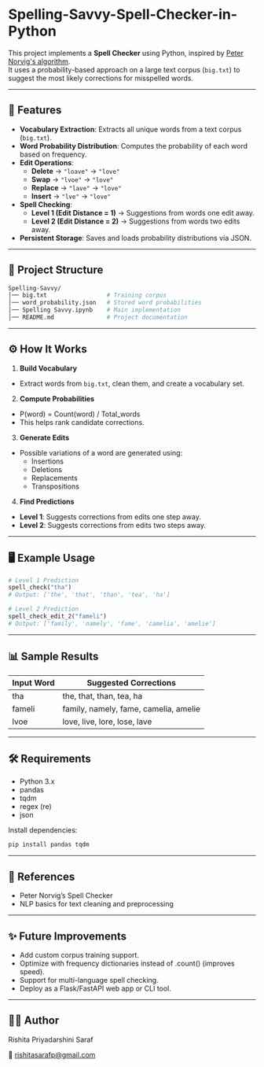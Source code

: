 # Spelling-Savvy-Spell-Checker-in-Python
This project implements a **Spell Checker** using Python, inspired by [Peter Norvig's algorithm](https://norvig.com/spell-correct.html).   
It uses a probability-based approach on a large text corpus (`big.txt`) to suggest the most likely corrections for misspelled words.

---

## 🚀 Features
- **Vocabulary Extraction**: Extracts all unique words from a text corpus (`big.txt`).
- **Word Probability Distribution**: Computes the probability of each word based on frequency.
- **Edit Operations**:
  - **Delete** → `"loave"` → `"love"`
  - **Swap** → `"lvoe"` → `"love"`
  - **Replace** → `"lave"` → `"love"`
  - **Insert** → `"lve"` → `"love"`
- **Spell Checking**:
  - **Level 1 (Edit Distance = 1)** → Suggestions from words one edit away.
  - **Level 2 (Edit Distance = 2)** → Suggestions from words two edits away.
- **Persistent Storage**: Saves and loads probability distributions via JSON.

---

## 📂 Project Structure
```bash
Spelling-Savvy/
│── big.txt                 # Training corpus
│── word_probability.json   # Stored word probabilities
│── Spelling Savvy.ipynb    # Main implementation
│── README.md               # Project documentation
```

---

## ⚙️ How It Works
1. **Build Vocabulary**  
  - Extract words from `big.txt`, clean them, and create a vocabulary set.

2. **Compute Probabilities**
  - P(word) = Count(word) / Total_words
  - This helps rank candidate corrections.

3. **Generate Edits**  
  - Possible variations of a word are generated using:
    - Insertions
    - Deletions
    - Replacements
    - Transpositions

4. **Find Predictions**  
  - **Level 1**: Suggests corrections from edits one step away.
  - **Level 2**: Suggests corrections from edits two steps away.

---

## 🖥️ Example Usage
```python
# Level 1 Prediction
spell_check("tha")
# Output: ['the', 'that', 'than', 'tea', 'ha']

# Level 2 Prediction
spell_check_edit_2("fameli")
# Output: ['family', 'namely', 'fame', 'camelia', 'amelie']
```

---

## 📊 Sample Results
| Input Word | Suggested Corrections                |
|------------|---------------------------------------|
| tha        | the, that, than, tea, ha              |
| fameli     | family, namely, fame, camelia, amelie |
| lvoe       | love, live, lore, lose, lave          |

---

## 🛠️ Requirements

- Python 3.x
- pandas
- tqdm
- regex (re)
- json

Install dependencies:
```bash
pip install pandas tqdm
```
---

## 📌 References

- Peter Norvig’s Spell Checker
- NLP basics for text cleaning and preprocessing

---

## ✨ Future Improvements

- Add custom corpus training support.
- Optimize with frequency dictionaries instead of .count() (improves speed).
- Support for multi-language spell checking.
- Deploy as a Flask/FastAPI web app or CLI tool.

---

## 👨‍💻 Author

Rishita Priyadarshini Saraf

📧 rishitasarafp@gmail.com
